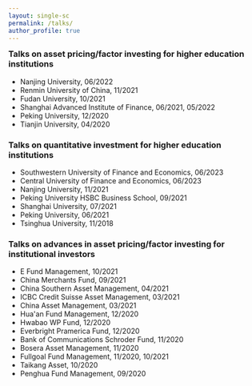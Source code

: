 ```yaml
---
layout: single-sc
permalink: /talks/
author_profile: true
---
```


<h3 style="margin-top: 0;">Talks on asset pricing/factor investing for higher education institutions</h3>

* Nanjing University, 06/2022
* Renmin University of China, 11/2021
* Fudan University, 10/2021
* Shanghai Advanced Institute of Finance, 06/2021, 05/2022
* Peking University, 12/2020
* Tianjin University, 04/2020

<h3>Talks on quantitative investment for higher education institutions</h3>

* Southwestern University of Finance and Economics, 06/2023
* Central University of Finance and Economics, 06/2023
* Nanjing University, 11/2021
* Peking University HSBC Business School, 09/2021
* Shanghai University, 07/2021
* Peking University, 06/2021
* Tsinghua University, 11/2018

<h3>Talks on advances in asset pricing/factor investing for institutional investors</h3>

* E Fund Management, 10/2021
* China Merchants Fund, 09/2021
* China Southern Asset Management, 04/2021
* ICBC Credit Suisse Asset Management, 03/2021
* China Asset Management, 03/2021
* Hua'an Fund Management, 12/2020
* Hwabao WP Fund, 12/2020
* Everbright Pramerica Fund, 12/2020
* Bank of Communications Schroder Fund, 11/2020
* Bosera Asset Management, 11/2020
* Fullgoal Fund Management, 11/2020, 10/2021
* Taikang Asset, 10/2020
* Penghua Fund Management, 09/2020
